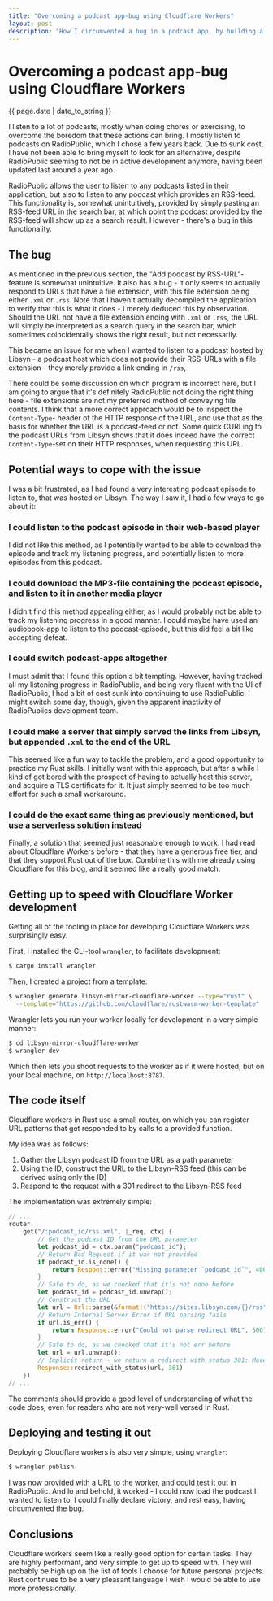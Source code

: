 ```yaml
---
title: "Overcoming a podcast app-bug using Cloudflare Workers"
layout: post
description: "How I circumvented a bug in a podcast app, by building a small serverless function on Cloudflare Workers"
---
```


# Overcoming a podcast app-bug using Cloudflare Workers

{{ page.date | date_to_string }}

I listen to a lot of podcasts, mostly when doing chores or exercising, to overcome the boredom that these
actions can bring. I mostly listen to podcasts on RadioPublic, which I chose a few years back. Due to
sunk cost, I have not been able to bring myself to look for an alternative, despite RadioPublic seeming
to not be in active development anymore, having been updated last around a year ago.

RadioPublic allows the user to listen to any podcasts listed in their application, but also to listen
to any podcast which provides an RSS-feed. This functionality is, somewhat unintuitively, provided
by simply pasting an RSS-feed URL in the search bar, at which point the podcast provided by the RSS-feed
will show up as a search result. However - there's a bug in this functionality.

## The bug

As mentioned in the previous section, the "Add podcast by RSS-URL"-feature is somewhat unintuitive. It
also has a bug - it only seems to actually respond to URLs that have a file extension, with this file
extension being either `.xml` or `.rss`. Note that I haven't actually decompiled the application to
verify that this is what it does - I merely deduced this by observation. Should the URL not have a
file extension ending with `.xml` or `.rss`, the URL will simply be interpreted as a search query in
the search bar, which sometimes coincidentally shows the right result, but not necessarily.

This became an issue for me when I wanted to listen to a podcast hosted by Libsyn - a podcast host
which does not provide their RSS-URLs with a file extension - they merely provide a link ending in `/rss`,

There could be some discussion on which program is incorrect here, but I am going to argue that it's
definitely RadioPublic not doing the right thing here - file extensions are not my preferred method
of conveying file contents. I think that a more correct approach would be to inspect the `Content-Type`-
header of the HTTP response of the URL, and use that as the basis for whether the URL is a podcast-feed
or not. Some quick CURLing to the podcast URLs from Libsyn shows that it does indeed have the correct
`Content-Type`-set on their HTTP responses, when requesting this URL.

## Potential ways to cope with the issue

I was a bit frustrated, as I had found a very interesting podcast episode to listen to, that was
hosted on Libsyn. The way I saw it, I had a few ways to go about it:

### I could listen to the podcast episode in their web-based player

I did not like this method, as I potentially wanted to be able to download the episode and track
my listening progress, and potentially listen to more episodes from this podcast.

### I could download the MP3-file containing the podcast episode, and listen to it in another media player

I didn't find this method appealing either, as I would probably not be able to track my listening
progress in a good manner. I could maybe have used an audiobook-app to listen to the podcast-episode,
but this did feel a bit like accepting defeat.

### I could switch podcast-apps altogether

I must admit that I found this option a bit tempting. However, having tracked all my listening progress
in RadioPublic, and being very fluent with the UI of RadioPublic, I had a bit of cost sunk into
continuing to use RadioPublic. I might switch some day, though, given the apparent inactivity
of RadioPublics development team.

### I could make a server that simply served the links from Libsyn, but appended `.xml` to the end of the URL

This seemed like a fun way to tackle the problem, and a good opportunity to practice my Rust skills.
I initially went with this approach, but after a while I kind of got bored with the prospect of having
to actually host this server, and acquire a TLS certificate for it. It just simply seemed to be too much
effort for such a small workaround.

### I could do the exact same thing as previously mentioned, but use a serverless solution instead

Finally, a solution that seemed just reasonable enough to work. I had read about Cloudflare Workers
before - that they have a generous free tier, and that they support Rust out of the box. Combine
this with me already using Cloudflare for this blog, and it seemed like a really good match.

## Getting up to speed with Cloudflare Worker development

Getting all of the tooling in place for developing Cloudflare Workers was surprisingly easy.

First, I installed the CLI-tool `wrangler`, to facilitate development:

```sh
$ cargo install wrangler
```

Then, I created a project from a template:

```sh
$ wrangler generate libsyn-mirror-cloudflare-worker --type="rust" \
  --template="https://github.com/cloudflare/rustwasm-worker-template"
```

Wrangler lets you run your worker locally for development in a very simple manner:

```sh
$ cd libsyn-mirror-cloudflare-worker
$ wrangler dev
```

Which then lets you shoot requests to the worker as if it were hosted, but on your local machine, on `http://localhost:8787`.

## The code itself

Cloudflare workers in Rust use a small router, on which you can register URL patterns that get responded to by calls to a
provided function.

My idea was as follows:

1. Gather the Libsyn podcast ID from the URL as a path parameter
2. Using the ID, construct the URL to the Libsyn-RSS feed (this can be derived using only the ID)
3. Respond to the request with a 301 redirect to the Libsyn-RSS feed

The implementation was extremely simple:

```rust
// ...
router.
    get("/:podcast_id/rss.xml", |_req, ctx| {
        // Get the podcast ID from the URL parameter
        let podcast_id = ctx.param("podcast_id");
        // Return Bad Request if it was not provided
        if podcast_id.is_none() {
            return Respons::error("Missing parameter `podcast_id`", 400);
        }
        // Safe to do, as we checked that it's not none before
        let podcast_id = podcast_id.unwrap();
        // Construct the URL
        let url = Url::parse(&format!("https://sites.libsyn.com/{}/rss", podcast_id));
        // Return Internal Server Error if URL parsing fails
        if url.is_err() {
            return Response::error("Could not parse redirect URL", 500);
        }
        // Safe to do, as we checked that it's not err before
        let url = url.unwrap();
        // Implicit return - we return a redirect with status 301: Moved Permanently
        Response::redirect_with_status(url, 301)
    })
// ...
```

The comments should provide a good level of understanding of what the code does, even for readers
who are not very-well versed in Rust.

## Deploying and testing it out

Deploying Cloudflare workers is also very simple, using `wrangler`:

```sh
$ wrangler publish
```

I was now provided with a URL to the worker, and could test it out in RadioPublic. And lo and behold,
it worked - I could now load the podcast I wanted to listen to. I could finally declare victory, and
rest easy, having circumvented the bug.

## Conclusions

Cloudflare workers seem like a really good option for certain tasks. They are highly performant, and
very simple to get up to speed with. They will probably be high up on the list of tools I choose for
future personal projects. Rust continues to be a very pleasant language I wish I would be able to
use more professionally.
